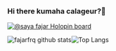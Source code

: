 ### Hi there kumaha calageur?👋
[![@saya fajar  Holopin board](https://holopin.io/api/user/board?user=haxsinner)](https://holopin.io/@haxsinner)

![fajarfrq github stats](https://github-readme-stats.vercel.app/api?username=fajarfrq&show_icons=true&theme=tokyonight)![Top Langs](https://github-readme-stats.vercel.app/api/top-langs/?username=fajarfrq&layout=compact)

<!--
**fajarfrq/fajarfrq** is a ✨ _special_ ✨ repository because its `README.md` (this file) appears on your GitHub profile.

Here are some ideas to get you started:

- 🔭 I’m currently working on ...
- 🌱 I’m currently learning ...
- 👯 I’m looking to collaborate on ...
- 🤔 I’m looking for help with ...
- 💬 Ask me about ...
- 📫 How to reach me: ...
- 😄 Pronouns: ...
- ⚡ Fun fact: ...
-->
